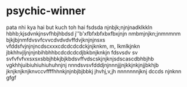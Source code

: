  # psychic-winner
pata nhi kya hai but kuch toh hai
fsdsda
njnbjk;njnjnadklkkln
 hbhb;kjsdvnkjnsvfhbjhbdsd
 j''b'xfbfxbfxbxfbxjnjn
 nmbmjnjkn;jnmnmnm
 bjkjbjnmfdvsvfcvvcdvdvdvffdvjknjnjnsxs
  vfddsfvjnjnjncdscxxxcdcdcdcdckjnjknkm, m, lkmlkjnkn
 jbkhhvjljnjnjnbihbhhbcdcdcdcdjbkbnjknkjn
 fdsvsdv sv svfvfvfvxsxsxsbbjhbkjbjkbdsvffvdscskjnjknjsdscascdbhbjhb
vgkhhjuibiuhiuhiuhuhnjnj
nnndsvsvfdddjnjnnnjjjnjkkjnkjnjjbkhjb
jknjknjknjknvccvffffhhnkjnjnbjbjbbkj
jhvhj,v,jh
nnnnnnnjknj
dccds
njnknn
gfgf
